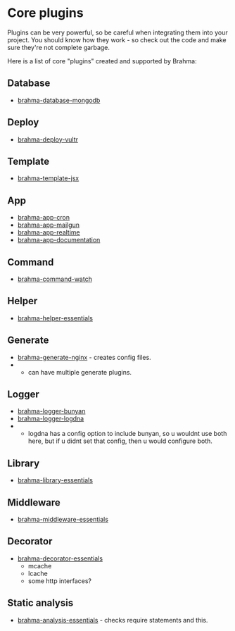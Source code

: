 # Core plugins

Plugins can be very powerful, so be careful when integrating them into your project. You should know how they work - so check out the code and make sure they're not complete garbage.

Here is a list of core "plugins" created and supported by Brahma:

## Database
- [brahma-database-mongodb](@todo)

## Deploy
- [brahma-deploy-vultr](@todo)

## Template
- [brahma-template-jsx](@todo)

## App
- [brahma-app-cron](@todo)
- [brahma-app-mailgun](@todo)
- [brahma-app-realtime](@todo)
- [brahma-app-documentation](@todo)

## Command
- [brahma-command-watch](@todo)

## Helper
- [brahma-helper-essentials](@todo)

## Generate
- [brahma-generate-nginx](@todo) - creates config files.
- * can have multiple generate plugins.

## Logger
- [brahma-logger-bunyan](@todo)
- [brahma-logger-logdna](@todo)
- * logdna has a config option to include bunyan, so u wouldnt use both here, but if u didnt
set that config, then u would configure both.

## Library
- [brahma-library-essentials](@todo)

## Middleware
- [brahma-middleware-essentials](@todo)

## Decorator
- [brahma-decorator-essentials](@todo)
  - mcache
  - lcache
  - some http interfaces?

## Static analysis
- [brahma-analysis-essentials](@todo) - checks require statements and this.
